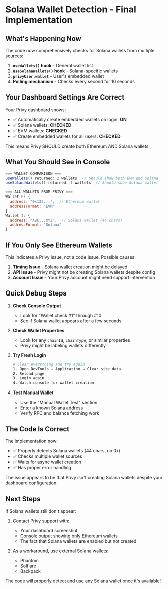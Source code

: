 # Solana Wallet Detection - Final Implementation

## What's Happening Now

The code now comprehensively checks for Solana wallets from multiple sources:

1. **`useWallets()` hook** - General wallet list
2. **`useSolanaWallets()` hook** - Solana-specific wallets
3. **`privyUser.wallet`** - User's embedded wallet
4. **Polling mechanism** - Checks every second for 10 seconds

## Your Dashboard Settings Are Correct

Your Privy dashboard shows:
- ✅ Automatically create embedded wallets on login: **ON**
- ✅ Solana wallets: **CHECKED**
- ✅ EVM wallets: **CHECKED**
- ✅ Create embedded wallets for all users: **CHECKED**

This means Privy SHOULD create both Ethereum AND Solana wallets.

## What You Should See in Console

```javascript
=== WALLET COMPARISON ===
useWallets() returned: 2 wallets  // Should show both EVM and Solana
useSolanaWallets() returned: 1 wallets  // Should show Solana wallet

=== ALL WALLETS FROM PRIVY ===
Wallet 0: {
  address: "0x123...",  // Ethereum wallet
  addressFormat: "EVM"
}
Wallet 1: {
  address: "ABC...XYZ",  // Solana wallet (44 chars)
  addressFormat: "Solana"
}
```

## If You Only See Ethereum Wallets

This indicates a Privy issue, not a code issue. Possible causes:

1. **Timing Issue** - Solana wallet creation might be delayed
2. **API Issue** - Privy might not be creating Solana wallets despite config
3. **Account Issue** - Your Privy account might need support intervention

## Quick Debug Steps

1. **Check Console Output**
   - Look for "Wallet check #1" through #10
   - See if Solana wallet appears after a few seconds

2. **Check Wallet Properties**
   - Look for any `chainId`, `chainType`, or similar properties
   - Privy might be labeling wallets differently

3. **Try Fresh Login**
   ```bash
   # Clear everything and try again
   1. Open DevTools → Application → Clear site data
   2. Reload page
   3. Login again
   4. Watch console for wallet creation
   ```

4. **Test Manual Wallet**
   - Use the "Manual Wallet Test" section
   - Enter a known Solana address
   - Verify RPC and balance fetching work

## The Code Is Correct

The implementation now:
- ✅ Properly detects Solana wallets (44 chars, no 0x)
- ✅ Checks multiple wallet sources
- ✅ Waits for async wallet creation
- ✅ Has proper error handling

The issue appears to be that Privy isn't creating Solana wallets despite your dashboard configuration.

## Next Steps

If Solana wallets still don't appear:
1. Contact Privy support with:
   - Your dashboard screenshot
   - Console output showing only Ethereum wallets
   - The fact that Solana wallets are enabled but not created

2. As a workaround, use external Solana wallets:
   - Phantom
   - Solflare
   - Backpack

The code will properly detect and use any Solana wallet once it's available!